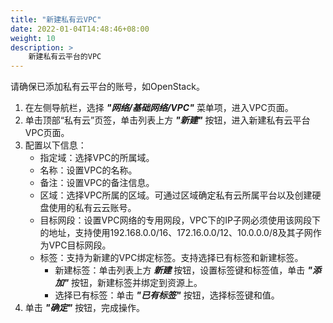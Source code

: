 ```yaml
---
title: "新建私有云VPC"
date: 2022-01-04T14:48:46+08:00
weight: 10
description: >
    新建私有云平台的VPC
---
```


请确保已添加私有云平台的账号，如OpenStack。


1. 在左侧导航栏，选择 **_"网络/基础网络/VPC"_** 菜单项，进入VPC页面。
2. 单击顶部“私有云”页签，单击列表上方 **_"新建"_** 按钮，进入新建私有云平台VPC页面。
2. 配置以下信息：
   - 指定域：选择VPC的所属域。
   - 名称：设置VPC的名称。
   - 备注：设置VPC的备注信息。
   - 区域：选择VPC所属的区域。可通过区域确定私有云所属平台以及创建硬盘使用的私有云云账号。
   - 目标网段：设置VPC网络的专用网段，VPC下的IP子网必须使用该网段下的地址，支持使用192.168.0.0/16、172.16.0.0/12、10.0.0.0/8及其子网作为VPC目标网段。
   - 标签：支持为新建的VPC绑定标签。支持选择已有标签和新建标签。
        - 新建标签：单击列表上方 **_新建_** 按钮，设置标签键和标签值，单击 **_"添加"_** 按钮，新建标签并绑定到资源上。
        - 选择已有标签：单击 **_"已有标签"_** 按钮，选择标签键和值。
3. 单击 **_"确定"_** 按钮，完成操作。